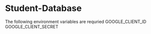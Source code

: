 # Student-Database
The following environment variables are requried
GOOGLE_CLIENT_ID 
GOOGLE_CLIENT_SECRET